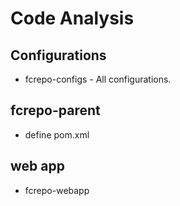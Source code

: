 # Code Analysis
## Configurations
- fcrepo-configs - All configurations.
##  fcrepo-parent
- define pom.xml 
## web app
-	fcrepo-webapp
